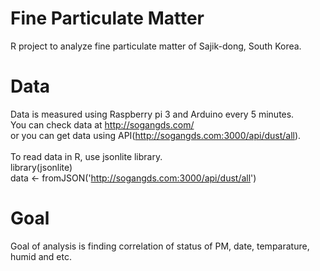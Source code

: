 # Fine Particulate Matter
R project to analyze fine particulate matter of Sajik-dong, South Korea.

# Data
Data is measured using Raspberry pi 3 and Arduino every 5 minutes.<br>
You can check data at http://sogangds.com/<br>
or you can get data using API(http://sogangds.com:3000/api/dust/all).<br><br>
To read data in R, use jsonlite library.<br>
library(jsonlite)<br>
data <- fromJSON('http://sogangds.com:3000/api/dust/all')

# Goal
Goal of analysis is finding correlation of status of PM, date, temparature, humid and etc.
